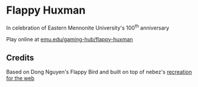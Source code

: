 Flappy Huxman
=========
In celebration of Eastern Mennonite University's 100<sup>th</sup> anniversary

Play online at [emu.edu/gaming-hub/flappy-huxman](http://emu.edu/gaming-hub/flappy-huxman)

Credits
------------
Based on Dong Nguyen's Flappy Bird and built on top of nebez's [recreation for the web](https://github.com/nebez/floppybird)